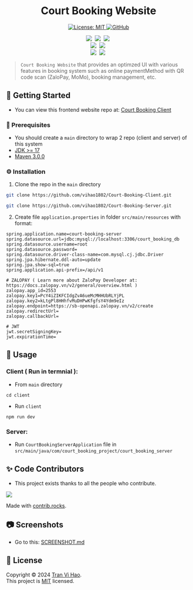 <h1 align="center">Court Booking Website</h1>
<p align="center">
  <a href="https://github.com/vihao1802/Court-Booking-Server/blob/main/LICENSE">
    <img alt="License: MIT" src="https://img.shields.io/badge/license-MIT-yellow.svg" target="_blank" />
  </a>
  <a href="https://github.com/vihao1802/Court-Booking-Server/watchers">
    <img alt="GitHub" src="https://img.shields.io/github/watchers/vihao1802/Website-Classin" target="_blank" />
  </a>
</p>
<p align="center">
  <img src="https://img.shields.io/badge/React-%2320232a.svg?logo=react&logoColor=%2361DAFB"/></a>&nbsp
  <img src="https://img.shields.io/badge/Material%20UI-007FFF?logo=mui&logoColor=white"/></a>&nbsp 
  <img src="https://img.shields.io/badge/Next.js-black?logo=next.js&logoColor=white"/></a>&nbsp
  <br>
  <img src="https://img.shields.io/badge/Spring%20Boot-6DB33F?logo=springboot&logoColor=fff"/></a>&nbsp 
  <img src="https://img.shields.io/badge/MySQL-4479A1?logo=mysql&logoColor=fff"/></a>&nbsp
  <br>
  <img src="https://img.shields.io/badge/Java-%23ED8B00.svg?logo=openjdk&logoColor=white"/></a>&nbsp 
  <img src="https://img.shields.io/badge/JavaScript-F7DF1E?logo=javascript&logoColor=000"/></a>&nbsp 
</p>

> `Court Booking Website` that provides an optimzed UI with various features in booking system such as online paymentMethod with QR code scan (ZaloPay, MoMo), booking management, etc.

<!-- <img src="/docs/screenshot.png" width="100%"> -->

<!-- ### 📄 PDF: <a href="" target="_blank">Link</a> -->
<!-- ### 📄 Slide: <a href="" target="_blank">Link</a> -->

<!-- GETTING STARTED -->

## 🎯 Getting Started

- You can view this frontend website repo at: <a href="https://github.com/vihao1802/Court-Booking-Client" target="_blank">Court Booking Client</a>

### 💎 Prerequisites
- You should create a `main` directory to wrap 2 repo (client and server) of this system
- <a href="http://www.oracle.com/technetwork/java/javase/downloads/jdk8-downloads-2133151.html" target="_blank">JDK >= 17</a>
- <a href="https://maven.apache.org/" target="_blank">Maven 3.0.0</a>

### ⚙️ Installation

1. Clone the repo in the `main` directory

```sh
git clone https://github.com/vihao1802/Court-Booking-Client.git
```
```sh
git clone https://github.com/vihao1802/Court-Booking-Server.git
```

2. Create file `application.properties` in folder `src/main/resources` with format:

```env
spring.application.name=court-booking-server
spring.datasource.url=jdbc:mysql://localhost:3306/court_booking_db
spring.datasource.username=root
spring.datasource.password=
spring.datasource.driver-class-name=com.mysql.cj.jdbc.Driver
spring.jpa.hibernate.ddl-auto=update
spring.jpa.show-sql=true
spring.application.api-prefix=/api/v1

# ZALOPAY ( Learn more about ZaloPay Developer at: https://docs.zalopay.vn/v2/general/overview.html )
zalopay.app_id=2553
zalopay.key1=PcY4iZIKFCIdgZvA6ueMcMHHUbRLYjPL
zalopay.key2=kLtgPl8HHhfvMuDHPwKfgfsY4Ydm9eIz
zalopay.endpoint=https://sb-openapi.zalopay.vn/v2/create
zalopay.redirectUrl=
zalopay.callbackUrl=

# JWT
jwt.secretSigningKey=
jwt.expirationTime=
```

## 🚀 Usage

### Client ( Run in termnial ):

- From `main` directory

```
cd client
```

- Run `client`

```
npm run dev
```

### Server:

- Run `CourtBookingServerApplication` file in `src/main/java/com/court_booking_project/court_booking_server`

## ✨ Code Contributors

- This project exists thanks to all the people who contribute.
<a href="https://github.com/vihao1802/Court-Booking-Server/graphs/contributors">
  <img src="https://contrib.rocks/image?repo=vihao1802/Court-Booking-Server" />
</a>

Made with [contrib.rocks](https://contrib.rocks).

## 📷 Screenshots

- Go to this: <a href="" target="_blank">SCREENSHOT.md</a>

## 📝 License

Copyright © 2024 [Tran Vi Hao](https://github.com/vihao1802).<br />
This project is [MIT](https://github.com/vihao1802/Court-Booking-Server/blob/main/LICENSE) licensed.
